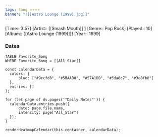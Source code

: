 ```yaml
---
tags: Song ⭐⭐⭐⭐ 
banner: "![[Astro Lounge (1999).jpg]]"
---
```

[Time:: 3:57]
[Artist:: [[Smash Mouth]] ]
[Genre:: Pop Rock]
[Played:: 10]
[Album:: [[Astro Lounge (1999)]]]
[Year:: 1999]
### Dates
````dataview
TABLE Favorite_Song
WHERE Favorite_Song = [[All Star]]
````

  ```dataviewjs
const calendarData = { 
	colors: { 
		blue: ["#9ccfd8", "#5BAAB8", "#57A1BB", "#5da8c7", "#3e8fb0"] 
	}, 
	entries: [] 
}; 

for (let page of dv.pages('"Daily Notes"')) { 
	calendarData.entries.push({ 
		date: page.file.name, 
		intensity: page["All_Star"]
	}); 
} 

renderHeatmapCalendar(this.container, calendarData);
```

